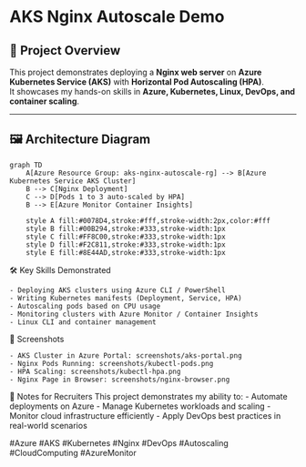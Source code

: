 # AKS Nginx Autoscale Demo

## 🚀 Project Overview
This project demonstrates deploying a **Nginx web server** on **Azure Kubernetes Service (AKS)** with **Horizontal Pod Autoscaling (HPA)**.  
It showcases my hands-on skills in **Azure, Kubernetes, Linux, DevOps, and container scaling**.

---

## 🖼 Architecture Diagram

```mermaid
graph TD
    A[Azure Resource Group: aks-nginx-autoscale-rg] --> B[Azure Kubernetes Service AKS Cluster]
    B --> C[Nginx Deployment]
    C --> D[Pods 1 to 3 auto-scaled by HPA]
    B --> E[Azure Monitor Container Insights]

    style A fill:#0078D4,stroke:#fff,stroke-width:2px,color:#fff
    style B fill:#00B294,stroke:#333,stroke-width:1px
    style C fill:#FF8C00,stroke:#333,stroke-width:1px
    style D fill:#F2C811,stroke:#333,stroke-width:1px
    style E fill:#8E44AD,stroke:#333,stroke-width:1px
```

🛠 Key Skills Demonstrated

    - Deploying AKS clusters using Azure CLI / PowerShell
    - Writing Kubernetes manifests (Deployment, Service, HPA)
    - Autoscaling pods based on CPU usage
    - Monitoring clusters with Azure Monitor / Container Insights
    - Linux CLI and container management

📸 Screenshots

    - AKS Cluster in Azure Portal: screenshots/aks-portal.png
    - Nginx Pods Running: screenshots/kubectl-pods.png
    - HPA Scaling: screenshots/kubectl-hpa.png
    - Nginx Page in Browser: screenshots/nginx-browser.png

📌 Notes for Recruiters
    This project demonstrates my ability to:
        - Automate deployments on Azure
        - Manage Kubernetes workloads and scaling
        - Monitor cloud infrastructure efficiently
        - Apply DevOps best practices in real-world scenarios

#Azure #AKS #Kubernetes #Nginx #DevOps #Autoscaling #CloudComputing #AzureMonitor